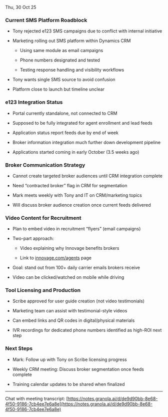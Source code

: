 

Thu, 30 Oct 25

### Current SMS Platform Roadblock

- Tony rejected e123 SMS campaigns due to conflict with internal initiative
    
- Marketing rolling out SMS platform within Dynamics CRM
    
    - Using same module as email campaigns
        
    - Phone numbers designated and tested
        
    - Testing response handling and visibility workflows
        
- Tony wants single SMS source to avoid confusion
    
- Platform close to launch but timeline unclear
    

### e123 Integration Status

- Portal currently standalone, not connected to CRM
    
- Supposed to be fully integrated for agent enrollment and lead feeds
    
- Application status report feeds due by end of week
    
- Broker information integration much further down development pipeline
    
- Applications started coming in early October (3.5 weeks ago)
    

### Broker Communication Strategy

- Cannot create targeted broker audiences until CRM integration complete
    
- Need “contracted broker” flag in CRM for segmentation
    
- Mark meets weekly with Tony and IT on CRM/marketing topics
    
- Will discuss broker audience creation once current feeds delivered
    

### Video Content for Recruitment

- Plan to embed video in recruitment “flyers” (email campaigns)
    
- Two-part approach:
    
    - Video explaining why Innovage benefits brokers
        
    - Link to [innovage.com/agents](http://innovage.com/agents) page
        
- Goal: stand out from 100+ daily carrier emails brokers receive
    
- Video can be clicked/watched on mobile while driving
    

### Tool Licensing and Production

- Scribe approved for user guide creation (not video testimonials)
    
- Marketing team can assist with testimonial-style videos
    
- Can embed links and QR codes in digital/physical materials
    
- IVR recordings for dedicated phone numbers identified as high-ROI next step
    

### Next Steps

- Mark: Follow up with Tony on Scribe licensing progress
    
- Weekly CRM meeting: Discuss broker segmentation once feeds complete
    
- Training calendar updates to be shared when finalized
    

---

Chat with meeting transcript: [https://notes.granola.ai/d/de9d90bb-8e68-4f50-9186-7cb4ee7e6a8e](https://notes.granola.ai/d/de9d90bb-8e68-4f50-9186-7cb4ee7e6a8e)